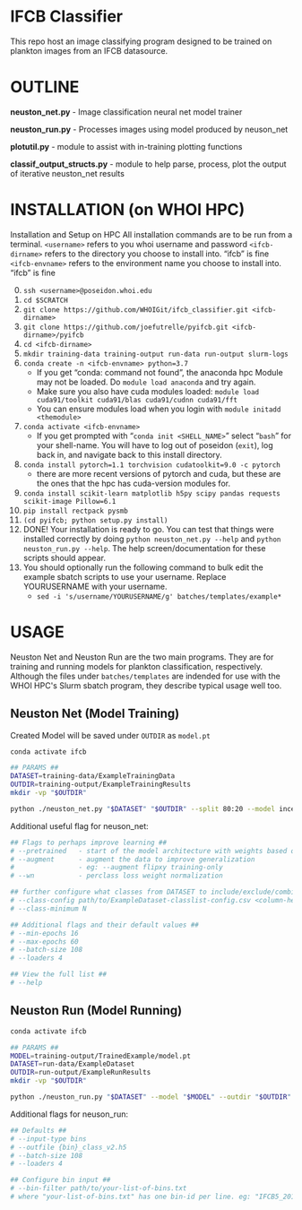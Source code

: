 # IFCB Classifier

This repo host an image classifying program designed to be trained on plankton images from an IFCB datasource.


# OUTLINE

**neuston_net.py** - Image classification neural net model trainer

**neuston_run.py** - Processes images using model produced by neuson_net

**plotutil.py** - module to assist with in-training plotting functions

**classif_output_structs.py** - module to help parse, process, plot the output of iterative neuston_net results 


# INSTALLATION (on WHOI HPC)

Installation and Setup on HPC
All installation commands are to be run from a terminal.
`<username>` refers to you whoi username and password
`<ifcb-dirname>` refers to the directory you choose to install into. “ifcb” is fine
`<ifcb-envname>` refers to the environment name you choose to install into. “ifcb” is fine

0. `ssh <username>@poseidon.whoi.edu`
0. `cd $SCRATCH`
0. `git clone https://github.com/WHOIGit/ifcb_classifier.git <ifcb-dirname>`
0. `git clone https://github.com/joefutrelle/pyifcb.git <ifcb-dirname>/pyifcb`
0. `cd <ifcb-dirname>`
0. `mkdir training-data training-output run-data run-output slurm-logs`
0. `conda create -n <ifcb-envname> python=3.7`
    * If you get “conda: command not found”, the anaconda hpc Module may not be loaded. Do `module load anaconda` and try again.
     * Make sure you also have cuda modules loaded:
`module load cuda91/toolkit cuda91/blas cuda91/cudnn cuda91/fft`
    * You can ensure modules load when you login with `module initadd <themodule>`
0. `conda activate <ifcb-envname>`
    * If you get prompted with “`conda init <SHELL_NAME>`” select “`bash`” for your shell-name. You will have to log out of poseidon (`exit`), log back in, and navigate back to this install directory.
0. `conda install pytorch=1.1 torchvision cudatoolkit=9.0 -c pytorch`
    * there are more recent versions of pytorch and cuda, but these are the ones that the hpc has cuda-version modules for.
0. `conda install scikit-learn matplotlib h5py scipy pandas requests scikit-image Pillow=6.1`
0. `pip install rectpack pysmb`
0. `(cd pyifcb; python setup.py install)`
0. DONE! Your installation is ready to go. You can test that things were installed correctly by doing `python neuston_net.py --help` and `python neuston_run.py --help`. The help screen/documentation for these scripts should appear.
0. You should optionally run the following command to bulk edit the example sbatch scripts to use your username. Replace YOURUSERNAME with your username.
    * `sed -i 's/username/YOURUSERNAME/g' batches/templates/example*`
 


# USAGE

Neuston Net and Neuston Run are the two main programs. They are for training and running models for plankton classification, respectively. 
Although the files under `batches/templates` are indended for use with the WHOI HPC's Slurm sbatch program, they describe typical usage well too.

## Neuston Net (Model Training)
Created Model will be saved under `OUTDIR` as `model.pt`
```sh
conda activate ifcb

## PARAMS ##
DATASET=training-data/ExampleTrainingData
OUTDIR=training-output/ExampleTrainingResults
mkdir -vp "$OUTDIR"

python ./neuston_net.py "$DATASET" "$OUTDIR" --split 80:20 --model inception_v3 

```

Additional useful flag for neuson_net:
```sh
## Flags to perhaps improve learning ##
# --pretrained   - start of the model architecture with weights based off of the model as trained on imagenet
# --augment      - augment the data to improve generalization
#                - eg: --augment flipxy training-only
# --wn           - perclass loss weight normalization 

## further configure what classes from DATASET to include/exclude/combine ##
# --class-config path/to/ExampleDataset-classlist-config.csv <column-header>
# --class-minimum N

## Additional flags and their default values ##
# --min-epochs 16
# --max-epochs 60
# --batch-size 108
# --loaders 4

## View the full list ##
# --help

```
## Neuston Run (Model Running)

```sh
conda activate ifcb

## PARAMS ##
MODEL=training-output/TrainedExample/model.pt
DATASET=run-data/ExampleDataset
OUTDIR=run-output/ExampleRunResults
mkdir -vp "$OUTDIR"

python ./neuston_run.py "$DATASET" --model "$MODEL" --outdir "$OUTDIR"

```
Additional flags for neuson_run:
```sh
## Defaults ##
# --input-type bins
# --outfile {bin}_class_v2.h5
# --batch-size 108
# --loaders 4

## Configure bin input ##
# --bin-filter path/to/your-list-of-bins.txt
# where "your-list-of-bins.txt" has one bin-id per line. eg: "IFCB5_2017_338_173613"
```



